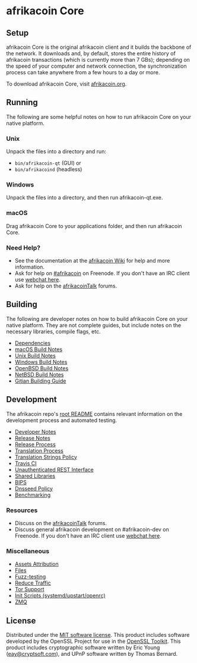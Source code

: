 afrikacoin Core
=============

Setup
---------------------
afrikacoin Core is the original afrikacoin client and it builds the backbone of the network. It downloads and, by default, stores the entire history of afrikacoin transactions (which is currently more than 7 GBs); depending on the speed of your computer and network connection, the synchronization process can take anywhere from a few hours to a day or more.

To download afrikacoin Core, visit [afrikacoin.org](https://afrikacoin.org).

Running
---------------------
The following are some helpful notes on how to run afrikacoin Core on your native platform.

### Unix

Unpack the files into a directory and run:

- `bin/afrikacoin-qt` (GUI) or
- `bin/afrikacoind` (headless)

### Windows

Unpack the files into a directory, and then run afrikacoin-qt.exe.

### macOS

Drag afrikacoin Core to your applications folder, and then run afrikacoin Core.

### Need Help?

* See the documentation at the [afrikacoin Wiki](https://afrikacoin.info/)
for help and more information.
* Ask for help on [#afrikacoin](http://webchat.freenode.net?channels=afrikacoin) on Freenode. If you don't have an IRC client use [webchat here](http://webchat.freenode.net?channels=afrikacoin).
* Ask for help on the [afrikacoinTalk](https://afrikacointalk.io/) forums.

Building
---------------------
The following are developer notes on how to build afrikacoin Core on your native platform. They are not complete guides, but include notes on the necessary libraries, compile flags, etc.

- [Dependencies](dependencies.md)
- [macOS Build Notes](build-osx.md)
- [Unix Build Notes](build-unix.md)
- [Windows Build Notes](build-windows.md)
- [OpenBSD Build Notes](build-openbsd.md)
- [NetBSD Build Notes](build-netbsd.md)
- [Gitian Building Guide](gitian-building.md)

Development
---------------------
The afrikacoin repo's [root README](/README.md) contains relevant information on the development process and automated testing.

- [Developer Notes](developer-notes.md)
- [Release Notes](release-notes.md)
- [Release Process](release-process.md)
- [Translation Process](translation_process.md)
- [Translation Strings Policy](translation_strings_policy.md)
- [Travis CI](travis-ci.md)
- [Unauthenticated REST Interface](REST-interface.md)
- [Shared Libraries](shared-libraries.md)
- [BIPS](bips.md)
- [Dnsseed Policy](dnsseed-policy.md)
- [Benchmarking](benchmarking.md)

### Resources
* Discuss on the [afrikacoinTalk](https://afrikacointalk.io/) forums.
* Discuss general afrikacoin development on #afrikacoin-dev on Freenode. If you don't have an IRC client use [webchat here](http://webchat.freenode.net/?channels=afrikacoin-dev).

### Miscellaneous
- [Assets Attribution](assets-attribution.md)
- [Files](files.md)
- [Fuzz-testing](fuzzing.md)
- [Reduce Traffic](reduce-traffic.md)
- [Tor Support](tor.md)
- [Init Scripts (systemd/upstart/openrc)](init.md)
- [ZMQ](zmq.md)

License
---------------------
Distributed under the [MIT software license](/COPYING).
This product includes software developed by the OpenSSL Project for use in the [OpenSSL Toolkit](https://www.openssl.org/). This product includes
cryptographic software written by Eric Young ([eay@cryptsoft.com](mailto:eay@cryptsoft.com)), and UPnP software written by Thomas Bernard.
